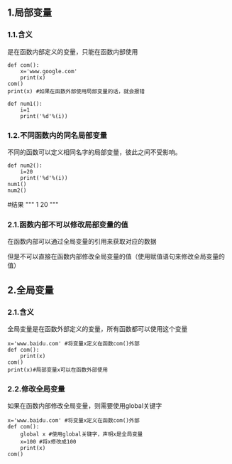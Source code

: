 ## 1.局部变量

### 1.1.含义

是在函数内部定义的变量，只能在函数内部使用


```
def com():
    x='www.google.com'
    print(x)
com()
print(x) #如果在函数外部使用局部变量的话，就会报错

def num1():
    i=1
    print('%d'%(i))
```



### 1.2.不同函数内的同名局部变量

不同的函数可以定义相同名字的局部变量，彼此之间不受影响。

```
def num2():
    i=20
    print('%d'%(i))
num1()
num2()
```

#结果
"""
1
20
"""

### 2.1.函数内部不可以修改局部变量的值

在函数内部可以通过全局变量的引用来获取对应的数据

但是不可以直接在函数内部修改全局变量的值（使用赋值语句来修改全局变量的值）


## 2.全局变量

### 2.1.含义

全局变量是在函数外部定义的变量，所有函数都可以使用这个变量

```
x='www.baidu.com' #将变量x定义在函数com()外部
def com():
    print(x)
com()
print(x)#局部变量x可以在函数外部使用
```



### 2.2.修改全局变量

如果在函数内部修改全局变量，则需要使用global关键字

```
x='www.baidu.com' #将变量x定义在函数com()外部
def com():
    global x #使用global关键字，声明x是全局变量
    x=100 #将x修改成100
    print(x)
com()
```